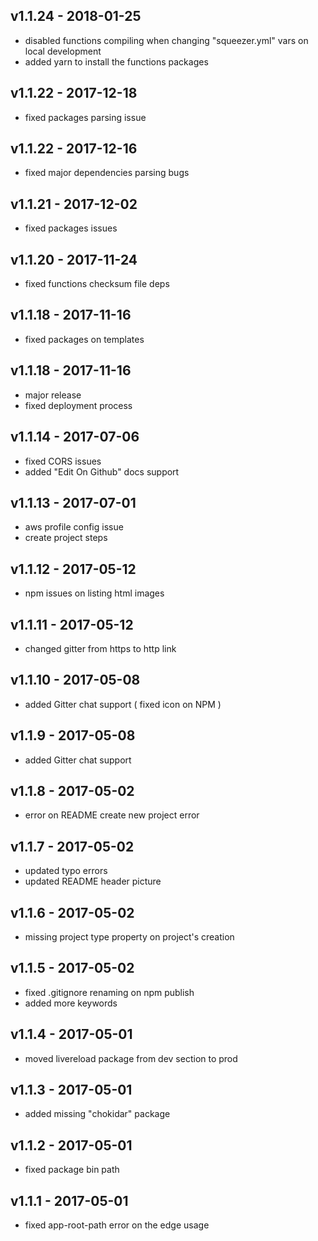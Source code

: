 ## v1.1.24 - 2018-01-25
- disabled functions compiling when changing "squeezer.yml" vars on local development
- added yarn to install the functions packages

## v1.1.22 - 2017-12-18
- fixed packages parsing issue

## v1.1.22 - 2017-12-16
- fixed major dependencies parsing bugs
## v1.1.21 - 2017-12-02
- fixed packages issues

## v1.1.20 - 2017-11-24
- fixed functions checksum file deps

## v1.1.18 - 2017-11-16
- fixed packages on templates

## v1.1.18 - 2017-11-16
- major release
- fixed deployment process

## v1.1.14 - 2017-07-06
- fixed CORS issues
- added "Edit On Github" docs support

## v1.1.13 - 2017-07-01
- aws profile config issue
- create project steps

## v1.1.12 - 2017-05-12
- npm issues on listing html images 

## v1.1.11 - 2017-05-12
- changed gitter from https to http link

## v1.1.10 - 2017-05-08
- added Gitter chat support ( fixed icon on NPM )

## v1.1.9 - 2017-05-08
- added Gitter chat support

## v1.1.8 - 2017-05-02
- error on README create new project error

## v1.1.7 - 2017-05-02
- updated typo errors
- updated README header picture

## v1.1.6 - 2017-05-02
- missing project type property on project's creation

## v1.1.5 - 2017-05-02
- fixed .gitignore renaming on npm publish
- added more keywords

## v1.1.4 - 2017-05-01
- moved livereload package from dev section to prod

## v1.1.3 - 2017-05-01
- added missing "chokidar" package

## v1.1.2 - 2017-05-01
- fixed package bin path

## v1.1.1 - 2017-05-01
- fixed app-root-path error on the edge usage
